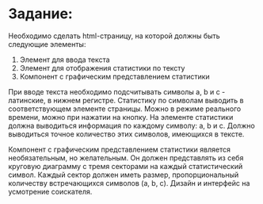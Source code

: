 # Задание:

Необходимо сделать html-страницу, на которой должны быть следующие элементы:
1) Элемент для ввода текста
2) Элемент для отображения статистики по тексту
3) Компонент с графическим представлением статистики

При вводе текста необходимо подсчитывать символы a, b и c - латинские, в нижнем регистре.
Статистику по символам выводить в соответствующем элементе страницы. Можно в режиме реального времени, можно при нажатии на кнопку. На элементе статистики должна выводиться информация по каждому символу: a, b и с. Должно выводиться точное количество этих символов, имеющихся в тексте.

Компонент с графическим представлением статистики является необязательным, но желательным. Он должен представлять из себя круговую диаграмму с тремя секторами на каждый статистический символ. Каждый сектор должен иметь размер, пропорциональный количеству встречающихся символов (a, b, c).
Дизайн и интерфейс на усмотрение соискателя.
